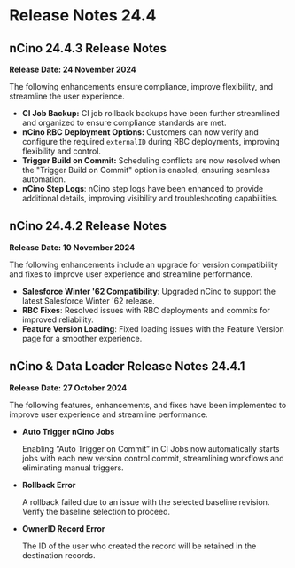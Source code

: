 # Release Notes 24.4

## nCino 24.4.3 Release Notes

**Release Date: 24 November 2024**

The following enhancements ensure compliance, improve flexibility, and streamline the user experience.&#x20;

* **CI Job Backup:** CI job rollback backups have been further streamlined and organized to ensure compliance standards are met.
* **nCino RBC Deployment Options:** Customers can now verify and configure the required `externalID` during RBC deployments, improving flexibility and control.
* **Trigger Build on Commit:** Scheduling conflicts are now resolved when the "Trigger Build on Commit" option is enabled, ensuring seamless automation.
* **nCino Step Logs**: nCino step logs have been enhanced to provide additional details, improving visibility and troubleshooting capabilities.

## nCino 24.4.2 Release Notes

**Release Date: 10 November 2024**

The following enhancements include an upgrade for version compatibility and fixes to improve user experience and streamline performance.

* **Salesforce Winter '62 Compatibility**: Upgraded nCino to support the latest Salesforce Winter '62 release.
* **RBC Fixes**: Resolved issues with RBC deployments and commits for improved reliability.
* **Feature Version Loading**: Fixed loading issues with the Feature Version page for a smoother experience.

## nCino & Data Loader Release Notes 24.4.1

**Release Date: 27 October 2024**

The following features, enhancements, and fixes have been implemented to improve user experience and streamline performance.

*   **Auto Trigger nCino Jobs**

    Enabling “Auto Trigger on Commit” in CI Jobs now automatically starts jobs with each new version control commit, streamlining workflows and eliminating manual triggers.
*   **Rollback Error**

    A rollback failed due to an issue with the selected baseline revision. Verify the baseline selection to proceed.
*   **OwnerID Record Error**

    The ID of the user who created the record will be retained in the destination records.
